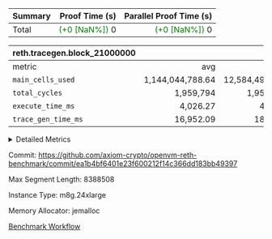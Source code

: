 | Summary | Proof Time (s) | Parallel Proof Time (s) |
|:---|---:|---:|
| Total | <span style='color: green'>(+0 [NaN%])</span> 0 | <span style='color: green'>(+0 [NaN%])</span> 0 |


| reth.tracegen.block_21000000 |||||
|:---|---:|---:|---:|---:|
|metric|avg|sum|max|min|
| `main_cells_used     ` |  1,144,044,788.64 |  12,584,492,675 |  1,923,828,212 |  289,594,391 |
| `total_cycles        ` |  1,959,794 |  1,959,794 |  1,959,794 |  1,959,794 |
| `execute_time_ms     ` |  4,026.27 |  44,289 |  7,416 |  339 |
| `trace_gen_time_ms   ` |  16,952.09 |  186,473 |  22,942 |  10,203 |



<details>
<summary>Detailed Metrics</summary>

| group | block_number | segment | trace_gen_time_ms | total_cycles | main_cells_used | execute_time_ms |
| --- | --- | --- | --- | --- | --- | --- |
| reth.tracegen.block_21000000 | 21000000 | 0 | 12,007 |  | 988,874,420 | 4,271 | 
| reth.tracegen.block_21000000 | 21000000 | 1 | 12,170 |  | 985,971,027 | 3,640 | 
| reth.tracegen.block_21000000 | 21000000 | 10 | 15,765 | 1,959,794 | 289,594,391 | 339 | 
| reth.tracegen.block_21000000 | 21000000 | 2 | 13,385 |  | 986,858,140 | 4,021 | 
| reth.tracegen.block_21000000 | 21000000 | 3 | 10,203 |  | 1,427,895,923 | 1,092 | 
| reth.tracegen.block_21000000 | 21000000 | 4 | 18,226 |  | 1,355,008,128 | 7,416 | 
| reth.tracegen.block_21000000 | 21000000 | 5 | 17,779 |  | 1,089,473,901 | 4,312 | 
| reth.tracegen.block_21000000 | 21000000 | 6 | 20,307 |  | 1,150,472,240 | 5,221 | 
| reth.tracegen.block_21000000 | 21000000 | 7 | 20,770 |  | 1,108,375,228 | 5,115 | 
| reth.tracegen.block_21000000 | 21000000 | 8 | 22,919 |  | 1,278,141,065 | 5,156 | 
| reth.tracegen.block_21000000 | 21000000 | 9 | 22,942 |  | 1,923,828,212 | 3,706 | 

</details>


Commit: https://github.com/axiom-crypto/openvm-reth-benchmark/commit/ea1b4bf6401e23f600212f14c366dd183bb49397

Max Segment Length: 8388508

Instance Type: m8g.24xlarge

Memory Allocator: jemalloc

[Benchmark Workflow](https://github.com/axiom-crypto/openvm-reth-benchmark/actions/runs/13136216389)
